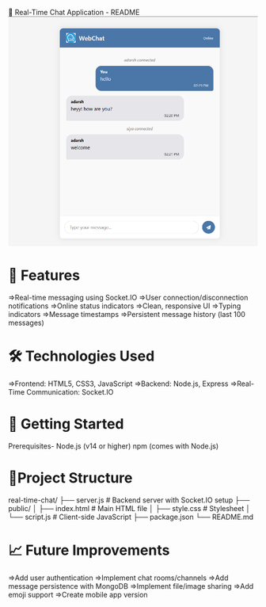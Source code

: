 📝 Real-Time Chat Application - README
![Chat Application Interface](/screenshot.png)



# 🌟 Features
=>Real-time messaging using Socket.IO
=>User connection/disconnection notifications
=>Online status indicators
=>Clean, responsive UI
=>Typing indicators
=>Message timestamps
=>Persistent message history (last 100 messages)

# 🛠️ Technologies Used
=>Frontend: HTML5, CSS3, JavaScript
=>Backend: Node.js, Express
=>Real-Time Communication: Socket.IO


# 🚀 Getting Started
Prerequisites-
Node.js (v14 or higher)
npm (comes with Node.js)

# 📂Project Structure
real-time-chat/
├── server.js            # Backend server with Socket.IO setup
├── public/
│   ├── index.html       # Main HTML file
│   ├── style.css        # Stylesheet
│   └── script.js        # Client-side JavaScript
├── package.json
└── README.md

# 📈 Future Improvements
=>Add user authentication
=>Implement chat rooms/channels
=>Add message persistence with MongoDB
=>Implement file/image sharing
=>Add emoji support
=>Create mobile app version

